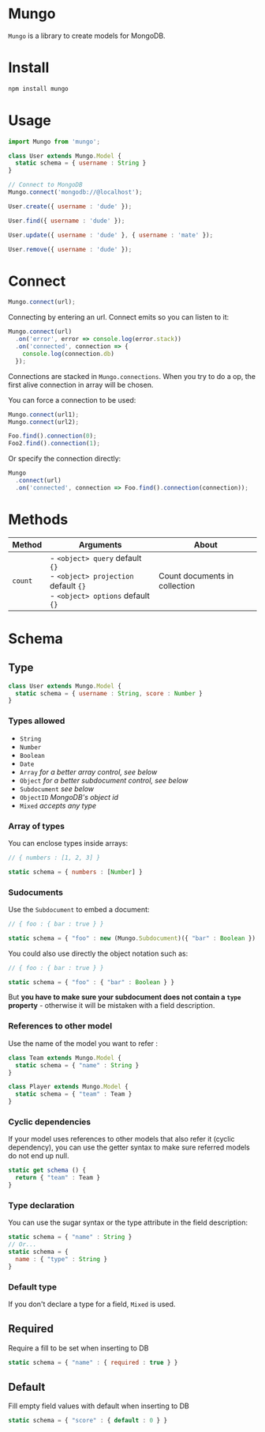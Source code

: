Mungo
===

`Mungo` is a library to create models for MongoDB.

# Install

```bash
npm install mungo
```

# Usage

```js
import Mungo from 'mungo';

class User extends Mungo.Model {
  static schema = { username : String }
}

// Connect to MongoDB
Mungo.connect('mongodb://@localhost');

User.create({ username : 'dude' });

User.find({ username : 'dude' });

User.update({ username : 'dude' }, { username : 'mate' });

User.remove({ username : 'dude' });
```

# Connect

```js
Mungo.connect(url);
```

Connecting by entering an url. Connect emits so you can listen to it:

```js
Mungo.connect(url)
  .on('error', error => console.log(error.stack))
  .on('connected', connection => {
    console.log(connection.db)
  });
```

Connections are stacked in `Mungo.connections`. When you try to do a op, the first alive connection in array will be chosen.

You can force a connection to be used:

```js
Mungo.connect(url1);
Mungo.connect(url2);

Foo.find().connection(0);
Foo2.find().connection(1);
```

Or specify the connection directly:

```js
Mungo
  .connect(url)
  .on('connected', connection => Foo.find().connection(connection));
```

# Methods

| Method | Arguments | About |
|--------|-----------|-------|
| `count`| - `<object> query` default `{}`<br/>- `<object> projection` default `{}` <br/>- `<object> options` default `{}`| Count documents in collection


# Schema

## Type

```js
class User extends Mungo.Model {
  static schema = { username : String, score : Number }
}
```

### Types allowed

- `String`
- `Number`
- `Boolean`
- `Date`
- `Array` *for a better array control, see below*
- `Object` *for a better subdocument control, see below*
- `Subdocument` *see below*
- `ObjectID` *MongoDB's object id*
- `Mixed` *accepts any type*

### Array of types

You can enclose types inside arrays:

```js
// { numbers : [1, 2, 3] }

static schema = { numbers : [Number] }
```

### Sudocuments

Use the `Subdocument` to embed a document:

```js
// { foo : { bar : true } }

static schema = { "foo" : new (Mungo.Subdocument)({ "bar" : Boolean }) }
```

You could also use directly the object notation such as:

```js
// { foo : { bar : true } }

static schema = { "foo" : { "bar" : Boolean } }
```

But **you have to make sure your subdocument does not contain a `type` property** - otherwise it will be mistaken with a field description.

### References to other model

Use the name of the model you want to refer :

```js
class Team extends Mungo.Model {
  static schema = { "name" : String }
}

class Player extends Mungo.Model {
  static schema = { "team" : Team }
}
```

### Cyclic dependencies

If your model uses references to other models that also refer it (cyclic dependency), you can use the getter syntax to make sure referred models do not end up null.

```js
static get schema () {
  return { "team" : Team }
}
```

### Type declaration

You can use the sugar syntax or the type attribute in the field description:

```js
static schema = { "name" : String }
// Or...
static schema = {
  name : { "type" : String }
}
```

### Default type

If you don't declare a type for a field, `Mixed` is used.

## Required

Require a fill to be set when inserting to DB

```js
static schema = { "name" : { required : true } }
```

## Default

Fill empty field values with default when inserting to DB

```js
static schema = { "score" : { default : 0 } }
```

